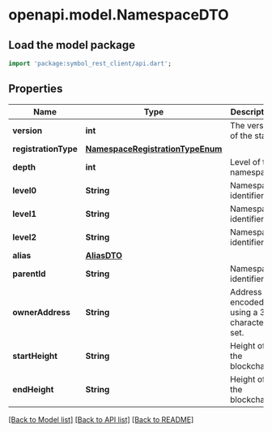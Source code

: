 # openapi.model.NamespaceDTO

## Load the model package
```dart
import 'package:symbol_rest_client/api.dart';
```

## Properties
Name | Type | Description | Notes
------------ | ------------- | ------------- | -------------
**version** | **int** | The version of the state | 
**registrationType** | [**NamespaceRegistrationTypeEnum**](NamespaceRegistrationTypeEnum.md) |  | 
**depth** | **int** | Level of the namespace. | 
**level0** | **String** | Namespace identifier. | 
**level1** | **String** | Namespace identifier. | [optional] 
**level2** | **String** | Namespace identifier. | [optional] 
**alias** | [**AliasDTO**](AliasDTO.md) |  | 
**parentId** | **String** | Namespace identifier. | 
**ownerAddress** | **String** | Address encoded using a 32-character set. | 
**startHeight** | **String** | Height of the blockchain. | 
**endHeight** | **String** | Height of the blockchain. | 

[[Back to Model list]](../README.md#documentation-for-models) [[Back to API list]](../README.md#documentation-for-api-endpoints) [[Back to README]](../README.md)


